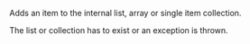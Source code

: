 ﻿Adds an item to the internal list, array or single item collection.The list or collection has to exist or an exception is thrown.